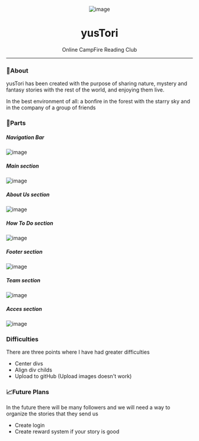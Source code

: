 <div align="center">

![image](https://user-images.githubusercontent.com/45402163/170821814-07954d69-fac6-494c-beba-afc5a74424ce.png)

</div>

<h1 align="center">yusTori</h1>

 <p align="center">
    Online CampFire Reading Club
 </p>

<hr />

### 🧐About

yusTori has been created with the purpose of sharing nature, mystery and fantasy stories with the rest of the world, and enjoying them live.

In the best environment of all: a bonfire in the forest with the starry sky and in the company of a group of friends

### 🚀Parts

##### Navigation Bar
![image](https://user-images.githubusercontent.com/45402163/170821673-65c9d475-6745-4395-bbc0-82e4cb0585bd.png)

##### Main section
![image](https://user-images.githubusercontent.com/45402163/170821842-24dead57-b4ad-466f-8b0f-344502aa23d4.png)

##### About Us section
![image](https://user-images.githubusercontent.com/45402163/170821707-0788098e-377a-485c-8a9c-34cc3985aaec.png)

##### How To Do section
![image](https://user-images.githubusercontent.com/45402163/170821718-6805868b-c629-4e0a-9dee-18e3f630d40b.png)

##### Footer section
![image](https://user-images.githubusercontent.com/45402163/170821728-6fd77998-1eca-4867-a5b1-1ea593dcd3e0.png)

##### Team section
![image](https://user-images.githubusercontent.com/45402163/170821866-6517b1d0-f545-46ae-8704-5f4235b9c8d7.png)

##### Acces section
![image](https://user-images.githubusercontent.com/45402163/170821752-93060c8f-901c-405c-9c82-ee0230d54f81.png)

### Difficulties

There are three points where I have had greater difficulties
-   Center divs
-   Align div childs
-   Upload to gitHub (Upload images doesn't work)

### 📈Future Plans

In the future there will be many followers and we will need a way to organize the stories that they send us

-   Create login
-   Create reward system if your story is good
		
